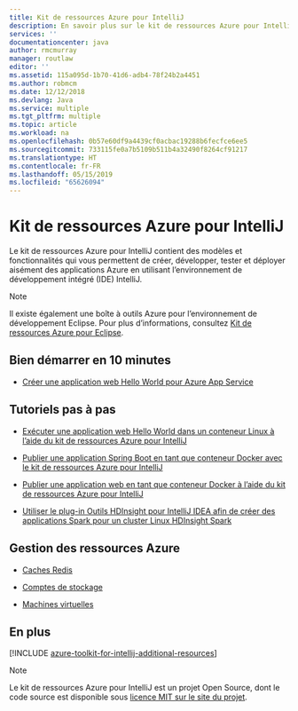 ```yaml
---
title: Kit de ressources Azure pour IntelliJ
description: En savoir plus sur le kit de ressources Azure pour IntelliJ.
services: ''
documentationcenter: java
author: rmcmurray
manager: routlaw
editor: ''
ms.assetid: 115a095d-1b70-41d6-adb4-78f24b2a4451
ms.author: robmcm
ms.date: 12/12/2018
ms.devlang: Java
ms.service: multiple
ms.tgt_pltfrm: multiple
ms.topic: article
ms.workload: na
ms.openlocfilehash: 0b57e60df9a4439cf0acbac19288b6fecfce6ee5
ms.sourcegitcommit: 733115fe0a7b5109b511b4a32490f8264cf91217
ms.translationtype: HT
ms.contentlocale: fr-FR
ms.lasthandoff: 05/15/2019
ms.locfileid: "65626094"
---
```

# <a name="azure-toolkit-for-intellij"></a>Kit de ressources Azure pour IntelliJ

Le kit de ressources Azure pour IntelliJ contient des modèles et fonctionnalités qui vous permettent de créer, développer, tester et déployer aisément des applications Azure en utilisant l’environnement de développement intégré (IDE) IntelliJ.

> [!NOTE]
> 
> Il existe également une boîte à outils Azure pour l’environnement de développement Eclipse. Pour plus d’informations, consultez [Kit de ressources Azure pour Eclipse](../eclipse/azure-toolkit-for-eclipse.md).
> 

## <a name="get-started-in-10-minutes"></a>Bien démarrer en 10 minutes

* [Créer une application web Hello World pour Azure App Service](azure-toolkit-for-intellij-create-hello-world-web-app.md)

## <a name="step-by-step-tutorials"></a>Tutoriels pas à pas

* [Exécuter une application web Hello World dans un conteneur Linux à l’aide du kit de ressources Azure pour IntelliJ](azure-toolkit-for-intellij-hello-world-web-app-linux.md)

* [Publier une application Spring Boot en tant que conteneur Docker avec le kit de ressources Azure pour IntelliJ](azure-toolkit-for-intellij-publish-spring-boot-docker-app.md)

* [Publier une application web en tant que conteneur Docker à l’aide du kit de ressources Azure pour IntelliJ](azure-toolkit-for-intellij-publish-as-docker-container.md)

* [Utiliser le plug-in Outils HDInsight pour IntelliJ IDEA afin de créer des applications Spark pour un cluster Linux HDInsight Spark](/azure/hdinsight/hdinsight-apache-spark-intellij-tool-plugin)

## <a name="managing-azure-resources"></a>Gestion des ressources Azure

* [Caches Redis](azure-toolkit-for-intellij-managing-redis-caches-using-azure-explorer.md)

* [Comptes de stockage](azure-toolkit-for-intellij-managing-virtual-machines-using-azure-explorer.md)

* [Machines virtuelles](azure-toolkit-for-intellij-managing-storage-accounts-using-azure-explorer.md)

## <a name="whats-more"></a>En plus

[!INCLUDE [azure-toolkit-for-intellij-additional-resources](../includes/azure-toolkit-for-intellij-additional-resources.md)]
> [!NOTE]
> 
> Le kit de ressources Azure pour IntelliJ est un projet Open Source, dont le code source est disponible sous [licence MIT sur le site du projet](https://github.com/microsoft/azure-tools-for-java).
> 
